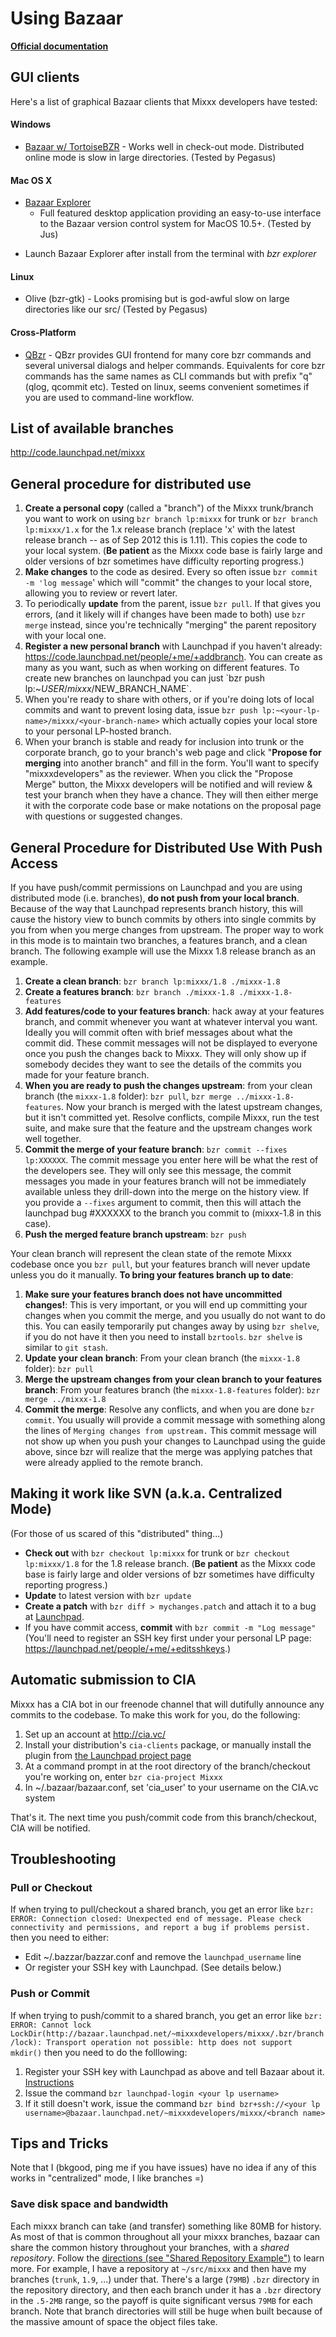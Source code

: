 # Using Bazaar

**[Official documentation](http://bazaar-vcs.org/Workflows)**

## GUI clients

Here's a list of graphical Bazaar clients that Mixxx developers have
tested:

#### Windows

  - [Bazaar w/ TortoiseBZR](http://bazaar-vcs.org/Download) - Works well
    in check-out mode. Distributed online mode is slow in large
    directories. (Tested by Pegasus)

#### Mac OS X

  - [Bazaar Explorer](http://wiki.bazaar.canonical.com/MacOSXDownloads)
    - Full featured desktop application providing an easy-to-use
    interface to the Bazaar version control system for MacOS 10.5+.
    (Tested by Jus)

<!-- end list -->

  - Launch Bazaar Explorer after install from the terminal with *bzr
    explorer*

#### Linux

  - Olive (bzr-gtk) - Looks promising but is god-awful slow on large
    directories like our src/ (Tested by Pegasus)

#### Cross-Platform

  - [QBzr](http://wiki.bazaar.canonical.com/QBzr) - QBzr provides GUI
    frontend for many core bzr commands and several universal dialogs
    and helper commands. Equivalents for core bzr commands has the same
    names as CLI commands but with prefix "q" (qlog, qcommit etc).
    Tested on linux, seems convenient sometimes if you are used to
    command-line workflow.

## List of available branches

<http://code.launchpad.net/mixxx>

## General procedure for distributed use

1.  **Create a personal copy** (called a "branch") of the Mixxx
    trunk/branch you want to work on using `bzr branch lp:mixxx` for
    trunk or `bzr branch lp:mixxx/1.x` for the 1.x release branch
    (replace 'x' with the latest release branch -- as of Sep 2012 this
    is 1.11). This copies the code to your local system. (**Be patient**
    as the Mixxx code base is fairly large and older versions of bzr
    sometimes have difficulty reporting progress.)
2.  **Make changes** to the code as desired. Every so often issue `bzr
    commit -m 'log message`' which will "commit" the changes to your
    local store, allowing you to review or revert later.
3.  To periodically **update** from the parent, issue `bzr pull`. If
    that gives you errors, (and it likely will if changes have been made
    to both) use `bzr merge` instead, since you're technically "merging"
    the parent repository with your local one.
4.  **Register a new personal branch** with Launchpad if you haven't
    already: <https://code.launchpad.net/people/+me/+addbranch>. You can
    create as many as you want, such as when working on different
    features. To create new branches on launchpad you can just \`bzr
    push lp:\~$USER/mixxx/$NEW\_BRANCH\_NAME\`.
5.  When you're ready to share with others, or if you're doing lots of
    local commits and want to prevent losing data, issue `bzr push
    lp:~<your-lp-name>/mixxx/<your-branch-name>` which actually copies
    your local store to your personal LP-hosted branch.
6.  When your branch is stable and ready for inclusion into trunk or the
    corporate branch, go to your branch's web page and click "**Propose
    for merging** into another branch" and fill in the form. You'll want
    to specify "mixxxdevelopers" as the reviewer. When you click the
    "Propose Merge" button, the Mixxx developers will be notified and
    will review & test your branch when they have a chance. They will
    then either merge it with the corporate code base or make notations
    on the proposal page with questions or suggested changes.

## General Procedure for Distributed Use With Push Access

If you have push/commit permissions on Launchpad and you are using
distributed mode (i.e. branches), **do not push from your local
branch**. Because of the way that Launchpad represents branch history,
this will cause the history view to bunch commits by others into single
commits by you from when you merge changes from upstream. The proper way
to work in this mode is to maintain two branches, a features branch, and
a clean branch. The following example will use the Mixxx 1.8 release
branch as an example.

1.  **Create a clean branch**: `bzr branch lp:mixxx/1.8 ./mixxx-1.8`
2.  **Create a features branch**: `bzr branch ./mixxx-1.8
    ./mixxx-1.8-features`
3.  **Add features/code to your features branch**: hack away at your
    features branch, and commit whenever you want at whatever interval
    you want. Ideally you will commit often with brief messages about
    what the commit did. These commit messages will not be displayed to
    everyone once you push the changes back to Mixxx. They will only
    show up if somebody decides they want to see the details of the
    commits you made for your feature branch. 
4.  **When you are ready to push the changes upstream**: from your clean
    branch (the `mixxx-1.8` folder): `bzr pull`, `bzr merge
    ../mixxx-1.8-features`. Now your branch is merged with the latest
    upstream changes, but it isn't committed yet. Resolve conflicts,
    compile Mixxx, run the test suite, and make sure that the feature
    and the upstream changes work well together.
5.  **Commit the merge of your feature branch**: `bzr commit --fixes
    lp:XXXXXX`. The commit message you enter here will be what the rest
    of the developers see. They will only see this message, the commit
    messages you made in your features branch will not be immediately
    available unless they drill-down into the merge on the history view.
    If you provide a `--fixes` argument to commit, then this will attach
    the launchpad bug \#XXXXXX to the branch you commit to (mixxx-1.8 in
    this case). 
6.  **Push the merged feature branch upstream**: `bzr push`

Your clean branch will represent the clean state of the remote Mixxx
codebase once you `bzr pull`, but your features branch will never update
unless you do it manually. **To bring your features branch up to date**:

1.  **Make sure your features branch does not have uncommitted
    changes\!**: This is very important, or you will end up committing
    your changes when you commit the merge, and you usually do not want
    to do this. You can easily temporarily put changes away by using
    `bzr shelve`, if you do not have it then you need to install
    `bzrtools`. `bzr shelve` is similar to `git stash`. 
2.  **Update your clean branch**: From your clean branch (the
    `mixxx-1.8` folder): `bzr pull`
3.  **Merge the upstream changes from your clean branch to your features
    branch**: From your features branch (the `mixxx-1.8-features`
    folder): `bzr merge ../mixxx-1.8`
4.  **Commit the merge**: Resolve any conflicts, and when you are done
    `bzr commit`. You usually will provide a commit message with
    something along the lines of `Merging changes from upstream.` This
    commit message will not show up when you push your changes to
    Launchpad using the guide above, since bzr will realize that the
    merge was applying patches that were already applied to the remote
    branch. 

## Making it work like SVN (a.k.a. Centralized Mode)

(For those of us scared of this "distributed" thing...)

  - **Check out** with `bzr checkout lp:mixxx` for trunk or `bzr
    checkout lp:mixxx/1.8` for the 1.8 release branch. (**Be patient**
    as the Mixxx code base is fairly large and older versions of bzr
    sometimes have difficulty reporting progress.)
  - **Update** to latest version with `bzr update`
  - **Create a patch** with `bzr diff > mychanges.patch` and attach it
    to a bug at [Launchpad](http://bugs.launchpad.net/mixxx).
  - If you have commit access, **commit** with `bzr commit -m "Log
    message"` (You'll need to register an SSH key first under your
    personal LP page: <https://launchpad.net/people/+me/+editsshkeys>.)

## Automatic submission to CIA

Mixxx has a CIA bot in our freenode channel that will dutifully announce
any commits to the codebase. To make this work for you, do the
following:

1.  Set up an account at <http://cia.vc/>
2.  Install your distribution's `cia-clients` package, or manually
    install the plugin from [the Launchpad project
    page](https://launchpad.net/bzr-cia)
3.  At a command prompt in at the root directory of the branch/checkout
    you're working on, enter `bzr cia-project Mixxx`
4.  In \~/.bazaar/bazaar.conf, set 'cia\_user' to your username on the
    CIA.vc system

That's it. The next time you push/commit code from this branch/checkout,
CIA will be notified.

## Troubleshooting

### Pull or Checkout

If when trying to pull/checkout a shared branch, you get an error like
`bzr: ERROR: Connection closed:
Unexpected end of message. Please check connectivity and permissions,
and report a bug if problems persist.` then you need to either:

  - Edit \~/.bazzar/bazzar.conf and remove the `launchpad_username` line
  - Or register your SSH key with Launchpad. (See details below.)

### Push or Commit

If when trying to push/commit to a shared branch, you get an error like
`bzr: ERROR: Cannot lock
LockDir(http://bazaar.launchpad.net/~mixxxdevelopers/mixxx/.bzr/branch/lock):
Transport operation not possible: http does not support mkdir()` then
you need to do the folllowing:

1.  Register your SSH key with Launchpad as above and tell Bazaar about
    it.
    [Instructions](https://help.launchpad.net/Code/UploadingABranch#Pushing%20your%20Bazaar%20branch%20to%20Launchpad)
2.  Issue the command `bzr launchpad-login <your lp username>`
3.  If it still doesn't work, issue the command `bzr bind
    bzr+ssh://<your lp
    username>@bazaar.launchpad.net/~mixxxdevelopers/mixxx/<branch name>`

## Tips and Tricks

Note that I (bkgood, ping me if you have issues) have no idea if any of
this works in "centralized" mode, I like branches =)

### Save disk space and bandwidth

Each mixxx branch can take (and transfer) something like 80MB for
history. As most of that is common throughout all your mixxx branches,
bazaar can share the common history throughout your branches, with a
*shared repository*. Follow the [directions (see "Shared Repository
Example")](http://wiki.bazaar.canonical.com/SharedRepositoryTutorial) to
learn more. For example, I have a repository at `~/src/mixxx` and then
have my branches (`trunk`, `1.9`, ...) under that. There's a large
(`79MB`) `.bzr` directory in the repository directory, and then each
branch under it has a `.bzr` directory in the `.5-2MB` range, so the
payoff is quite significant versus `79MB` for each branch. Note that
branch directories will still be huge when built because of the massive
amount of space the object files take.
